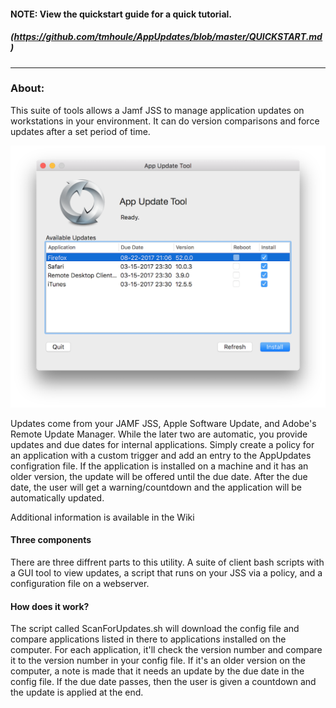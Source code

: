 #### NOTE: View the quickstart guide for a quick tutorial.  
##### (https://github.com/tmhoule/AppUpdates/blob/master/QUICKSTART.md)
___________________________
### About:
This suite of tools allows a Jamf JSS to manage application updates on workstations in your environment.  It can do version comparisons and force updates after a set period of time.

![alt tag](https://github.com/tmhoule/AppUpdates/raw/master/ReadMeImages/AppGUIimage.png)

Updates come from your JAMF JSS, Apple Software Update, and Adobe's Remote Update Manager.  While the later two are automatic, you provide updates and due dates for internal applications.  Simply create a policy for an application with a custom trigger and add an entry to the AppUpdates configration file. If the application is installed on a machine and it has an older version, the update will be offered until the due date.  After the due date, the user will get a warning/countdown and the application will be automatically updated.  

Additional information is available in the Wiki

#### Three components
There are three diffrent parts to this utility.  A suite of client bash scripts with a GUI tool to view updates, a script that runs on your JSS via a policy, and a configuration file on a webserver.  

#### How does it work?
The script called ScanForUpdates.sh will download the config file and compare applications listed in there to applications installed on the computer.  For each application, it'll check the version number and compare it to the version number in your config file.  If it's an older version on the computer, a note is made that it needs an update by the due date in the config file.  If the due date passes, then the user is given a countdown and the update is applied at the end.  
